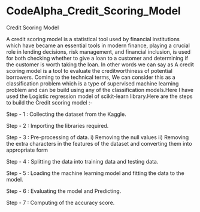 # CodeAlpha_Credit_Scoring_Model
Credit Scoring Model

A credit scoring model is a statistical tool used by financial institutions which have became an essential tools in modern finance, playing a crucial role in lending decisions, risk management, and financial inclusion, is used for both checking whether to give a loan to a customer and determining if the customer is worth taking the loan. In other words we can say as A credit scoring model is a tool to evaluate the creditworthiness of potential borrowers.
Coming to the technical terms, We can consider this as a classification problem which is a type of supervised machine learning problem and can be build using any of the classification models.Here I have used the Logistic regression model of scikit-learn library.Here are the steps to build the Credit scoring model :-

Step - 1 : Collecting the dataset from the Kaggle.

Step - 2 : Importing the libraries required.

Step - 3 : Pre-processing of data.
           i) Removing the null values
           ii) Removing the extra characters in the features of the dataset and converting them into appropriate form
           
Step - 4 : Splitting the data into training data and testing data.

Step - 5 : Loading the machine learning model and fitting the data to the model.

Step - 6 : Evaluating the model and Predicting.

Step - 7 : Computing of the accuracy score.
